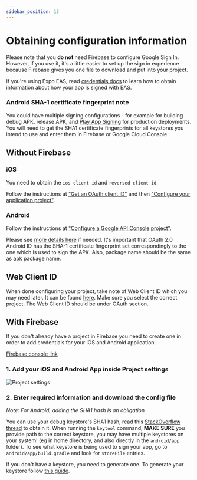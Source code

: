 ```yaml
---
sidebar_position: 15
---
```


# Obtaining configuration information

Please note that you **do not** need Firebase to configure Google Sign In. However, if you use it, it's a little easier to set up the sign in experience because Firebase gives you one file to download and put into your project.

If you're using Expo EAS, read [credentials docs](https://docs.expo.dev/app-signing/managed-credentials/#inspecting-credentials-configuration) to learn how to obtain information about how your app is signed with EAS.


### Android SHA-1 certificate fingerprint note

You could have multiple signing configurations - for example for building debug APK, release APK, and [Play App Signing](https://support.google.com/googleplay/android-developer/answer/9842756?hl=en) for production deployments. You will need to get the SHA1 certificate fingerprints
for all keystores you intend to use and enter them in Firebase or Google Cloud Console.

## Without Firebase

### iOS

You need to obtain the `ios client id` and `reversed client id`.

Follow the instructions at ["Get an OAuth client ID"](https://developers.google.com/identity/sign-in/ios/start-integrating#get_an_oauth_client_id) and then ["Configure your application project"](https://developers.google.com/identity/sign-in/ios/start-integrating#configure_app_project).

### Android

Follow the instructions at ["Configure a Google API Console project"](https://developers.google.com/identity/sign-in/android/start#configure-a-google-api-console-project).

Please see [more details here](https://support.google.com/cloud/answer/6158849#installedapplications&android) if needed.
It's important that OAuth 2.0 Android ID has the SHA-1 certificate fingerprint set correspondingly to the one which is used to sign the APK. Also, package name should be the same as apk package name.

## Web Client ID

When done configuring your project, take note of Web Client ID which you may need later. It can be found [here](https://console.developers.google.com/apis/credentials).
Make sure you select the correct project. The Web Client ID should be under OAuth section.

## With Firebase

If you don't already have a project in Firebase you need to create one in order to add credentials for your iOS and Android application.

[Firebase console link](https://console.firebase.google.com/u/0/)

### 1. Add your iOS and Android App inside Project settings

![Project settings](/img/project-settings.png)

### 2. Enter required information and download the config file

_Note: For Android, adding the SHA1 hash is an obligation_

You can use your debug keystore's SHA1 hash, read this [StackOverflow thread](https://stackoverflow.com/questions/15727912/sha-1-fingerprint-of-keystore-certificate) to obtain it. When running the `keytool` command, **MAKE SURE** you provide path to the correct keystore, you may have multiple keystores on your system! (eg in home directory, and also directly in the `android/app` folder). To see what keystore is being used to sign your app, go to `android/app/build.gradle` and look for `storeFile` entries.

If you don't have a keystore, you need to generate one. To generate your keystore follow [this guide](https://facebook.github.io/react-native/docs/signed-apk-android.html).

